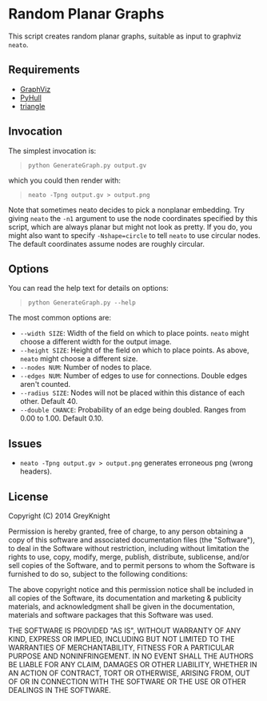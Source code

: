 Random Planar Graphs
====================
This script creates random planar graphs, suitable as input to graphviz `neato`.


Requirements
----------
- [GraphViz](https://graphviz.org/download/)
- [PyHull](https://pythonhosted.org/pyhull/)
- [triangle](https://pypi.org/project/triangle/)

Invocation
----------
The simplest invocation is:
> `python GenerateGraph.py output.gv`

which you could then render with:
> `neato -Tpng output.gv > output.png`

Note that sometimes neato decides to pick a nonplanar embedding.
Try giving `neato` the `-n1` argument to use the node coordinates specified by this script, which are always planar but might not look as pretty.
If you do, you might also want to specify `-Nshape=circle` to tell `neato` to use circular nodes.  The default coordinates assume nodes are roughly circular.

Options
-------
You can read the help text for details on options:
> `python GenerateGraph.py --help`

The most common options are:

* `--width SIZE`: Width of the field on which to place points. `neato` might choose a different width for the output image.
* `--height SIZE`: Height of the field on which to place points. As above, `neato` might choose a different size.
* `--nodes NUM`: Number of nodes to place.
* `--edges NUM`: Number of edges to use for connections. Double edges aren't counted.
* `--radius SIZE`: Nodes will not be placed within this distance of each other. Default 40.
* `--double CHANCE`: Probability of an edge being doubled. Ranges from 0.00 to 1.00. Default 0.10.

Issues
-------
- `neato -Tpng output.gv > output.png` generates erroneous png (wrong headers).

License
-------
Copyright (C) 2014 GreyKnight

Permission is hereby granted, free of charge, to any person obtaining a copy
of this software and associated documentation files (the "Software"), to
deal in the Software without restriction, including without limitation the
rights to use, copy, modify, merge, publish, distribute, sublicense, and/or
sell copies of the Software, and to permit persons to whom the Software is
furnished to do so, subject to the following conditions:

The above copyright notice and this permission notice shall be included in
all copies of the Software, its documentation and marketing & publicity
materials, and acknowledgment shall be given in the documentation, materials
and software packages that this Software was used.

THE SOFTWARE IS PROVIDED "AS IS", WITHOUT WARRANTY OF ANY KIND, EXPRESS OR
IMPLIED, INCLUDING BUT NOT LIMITED TO THE WARRANTIES OF MERCHANTABILITY,
FITNESS FOR A PARTICULAR PURPOSE AND NONINFRINGEMENT. IN NO EVENT SHALL
THE AUTHORS BE LIABLE FOR ANY CLAIM, DAMAGES OR OTHER LIABILITY, WHETHER
IN AN ACTION OF CONTRACT, TORT OR OTHERWISE, ARISING FROM, OUT OF OR IN
CONNECTION WITH THE SOFTWARE OR THE USE OR OTHER DEALINGS IN THE SOFTWARE.
